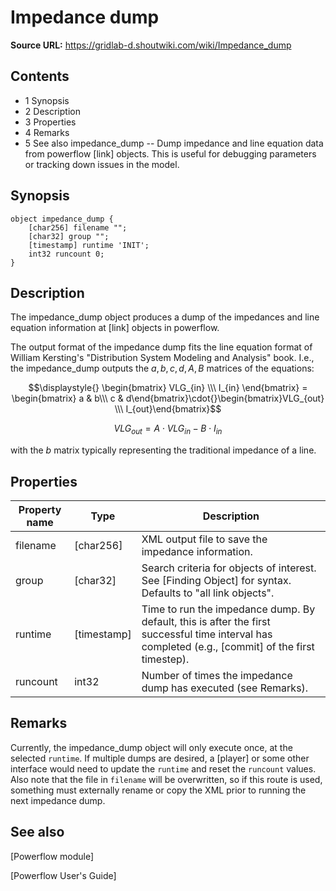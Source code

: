 # Impedance dump

**Source URL:** https://gridlab-d.shoutwiki.com/wiki/Impedance_dump
## Contents

  * 1 Synopsis
  * 2 Description
  * 3 Properties
  * 4 Remarks
  * 5 See also
impedance_dump \-- Dump impedance and line equation data from powerflow [link] objects. This is useful for debugging parameters or tracking down issues in the model. 

## Synopsis
    
    
    object impedance_dump {
    	[char256] filename "";
    	[char32] group "";
    	[timestamp] runtime 'INIT';
    	int32 runcount 0;
    }
    

## Description

The impedance_dump object produces a dump of the impedances and line equation information at [link] objects in powerflow. 

The output format of the impedance dump fits the line equation format of William Kersting's "Distribution System Modeling and Analysis" book. I.e., the impedance_dump outputs the $\displaystyle{}a, b, c, d, A, B$ matrices of the equations: 

$$\displaystyle{} \begin{bmatrix} VLG_{in} \\\ I_{in} \end{bmatrix} = \begin{bmatrix} a & b\\\ c & d\end{bmatrix}\cdot{}\begin{bmatrix}VLG_{out} \\\ I_{out}\end{bmatrix}$$

$$\displaystyle{}VLG_{out} = A\cdot{}VLG_{in}-B\cdot{}I_{in}$$

with the $\displaystyle{}b$ matrix typically representing the traditional impedance of a line. 

## Properties

Property name | Type | Description   
---|---|---  
filename | [char256] | XML output file to save the impedance information.   
group | [char32] | Search criteria for objects of interest. See [Finding Object] for syntax. Defaults to "all link objects".   
runtime | [timestamp] | Time to run the impedance dump. By default, this is after the first successful time interval has completed (e.g., [commit] of the first timestep).   
runcount | int32 | Number of times the impedance dump has executed (see Remarks).   
  
## Remarks

Currently, the impedance_dump object will only execute once, at the selected `runtime`. If multiple dumps are desired, a [player] or some other interface would need to update the `runtime` and reset the `runcount` values. Also note that the file in `filename` will be overwritten, so if this route is used, something must externally rename or copy the XML prior to running the next impedance dump. 

  


## See also

[Powerflow module]

[Powerflow User's Guide]


